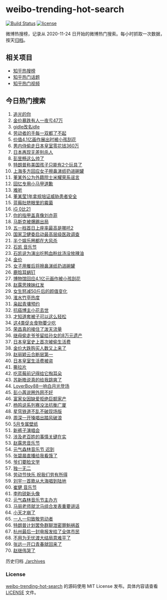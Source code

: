 # weibo-trending-hot-search

[![Build Status](https://github.com/justjavac/weibo-trending-hot-search/workflows/ci/badge.svg?branch=master)](https://github.com/justjavac/weibo-trending-hot-search/actions)
[![license](https://img.shields.io/github/license/justjavac/weibo-trending-hot-search)](https://github.com/justjavac/weibo-trending-hot-search/blob/master/LICENSE)

微博热搜榜，记录从 2020-11-24 日开始的微博热门搜索。每小时抓取一次数据，按天[归档](./archives)。

## 相关项目

- [知乎热搜榜](https://github.com/justjavac/zhihu-trending-top-search)
- [知乎热门话题](https://github.com/justjavac/zhihu-trending-hot-questions)
- [知乎热门视频](https://github.com/justjavac/zhihu-trending-hot-video)

## 今日热门搜索

<!-- BEGIN -->
<!-- 最后更新时间 Fri May 02 2025 03:14:51 GMT+0800 (China Standard Time) -->

1. [追光的你](https://s.weibo.com//weibo?q=%23%E8%BF%BD%E5%85%89%E7%9A%84%E4%BD%A0%23&Refer=new_time)
1. [金价暴跌有人一夜亏47万](https://s.weibo.com//weibo?q=%23%E9%87%91%E4%BB%B7%E6%9A%B4%E8%B7%8C%E6%9C%89%E4%BA%BA%E4%B8%80%E5%A4%9C%E4%BA%8F47%E4%B8%87%23&t=31&band_rank=10&Refer=top)
1. [gidle改名idle](https://s.weibo.com//weibo?q=%23gidle%E6%94%B9%E5%90%8Didle%23&t=31&band_rank=1&Refer=top)
1. [劳动者的手每一双都了不起](https://s.weibo.com//weibo?q=%23%E5%8A%B3%E5%8A%A8%E8%80%85%E7%9A%84%E6%89%8B%E6%AF%8F%E4%B8%80%E5%8F%8C%E9%83%BD%E4%BA%86%E4%B8%8D%E8%B5%B7%23&t=31&band_rank=3&Refer=top)
1. [价值4.1亿画作展出时被小孩刮花](https://s.weibo.com//weibo?q=%23%E4%BB%B7%E5%80%BC4.1%E4%BA%BF%E7%94%BB%E4%BD%9C%E5%B1%95%E5%87%BA%E6%97%B6%E8%A2%AB%E5%B0%8F%E5%AD%A9%E5%88%AE%E8%8A%B1%23&t=31&band_rank=2&Refer=top)
1. [男内侍偷走日本皇室零花钱360万](https://s.weibo.com//weibo?q=%23%E7%94%B7%E5%86%85%E4%BE%8D%E5%81%B7%E8%B5%B0%E6%97%A5%E6%9C%AC%E7%9A%87%E5%AE%A4%E9%9B%B6%E8%8A%B1%E9%92%B1360%E4%B8%87%23&t=31&band_rank=4&Refer=top)
1. [日本再现无差别杀人](https://s.weibo.com//weibo?q=%23%E6%97%A5%E6%9C%AC%E5%86%8D%E7%8E%B0%E6%97%A0%E5%B7%AE%E5%88%AB%E6%9D%80%E4%BA%BA%23&t=31&band_rank=6&Refer=top)
1. [彭昱畅这么帅了](https://s.weibo.com//weibo?q=%23%E5%BD%AD%E6%98%B1%E7%95%85%E8%BF%99%E4%B9%88%E5%B8%85%E4%BA%86%23&t=31&band_rank=4&Refer=top)
1. [特朗普称美国孩子只能有2个玩具了](https://s.weibo.com//weibo?q=%23%E7%89%B9%E6%9C%97%E6%99%AE%E7%A7%B0%E7%BE%8E%E5%9B%BD%E5%AD%A9%E5%AD%90%E5%8F%AA%E8%83%BD%E6%9C%892%E4%B8%AA%E7%8E%A9%E5%85%B7%E4%BA%86%23&t=31&band_rank=10&Refer=top)
1. [上海多方回应女子擦鼻涕纸扔进碗罐](https://s.weibo.com//weibo?q=%23%E4%B8%8A%E6%B5%B7%E5%A4%9A%E6%96%B9%E5%9B%9E%E5%BA%94%E5%A5%B3%E5%AD%90%E6%93%A6%E9%BC%BB%E6%B6%95%E7%BA%B8%E6%89%94%E8%BF%9B%E7%A2%97%E7%BD%90%23&t=31&band_rank=9&Refer=top)
1. [董某外公为外籍院士米耀荣系谣言](https://s.weibo.com//weibo?q=%23%E8%91%A3%E6%9F%90%E5%A4%96%E5%85%AC%E4%B8%BA%E5%A4%96%E7%B1%8D%E9%99%A2%E5%A3%AB%E7%B1%B3%E8%80%80%E8%8D%A3%E7%B3%BB%E8%B0%A3%E8%A8%80%23&t=31&band_rank=8&Refer=top)
1. [回忆专用小马甲道歉](https://s.weibo.com//weibo?q=%23%E5%9B%9E%E5%BF%86%E4%B8%93%E7%94%A8%E5%B0%8F%E9%A9%AC%E7%94%B2%E9%81%93%E6%AD%89%23&t=31&band_rank=12&Refer=top)
1. [难听](https://s.weibo.com//weibo?q=%E9%9A%BE%E5%90%AC&t=31&band_rank=16&Refer=top)
1. [董某莹1年拿规培证威胁患者安全](https://s.weibo.com//weibo?q=%23%E8%91%A3%E6%9F%90%E8%8E%B91%E5%B9%B4%E6%8B%BF%E8%A7%84%E5%9F%B9%E8%AF%81%E5%A8%81%E8%83%81%E6%82%A3%E8%80%85%E5%AE%89%E5%85%A8%23&t=31&band_rank=18&Refer=top)
1. [蓝莓肚脐眼里的霉菌](https://s.weibo.com//weibo?q=%E8%93%9D%E8%8E%93%E8%82%9A%E8%84%90%E7%9C%BC%E9%87%8C%E7%9A%84%E9%9C%89%E8%8F%8C&t=31&band_rank=13&Refer=top)
1. [iG 0比21](https://s.weibo.com//weibo?q=iG%200%E6%AF%9421&t=31&band_rank=28&Refer=top)
1. [你的指甲盖真像刘亦菲](https://s.weibo.com//weibo?q=%E4%BD%A0%E7%9A%84%E6%8C%87%E7%94%B2%E7%9B%96%E7%9C%9F%E5%83%8F%E5%88%98%E4%BA%A6%E8%8F%B2&t=31&band_rank=34&Refer=top)
1. [马斯克被爆踢出局](https://s.weibo.com//weibo?q=%23%E9%A9%AC%E6%96%AF%E5%85%8B%E8%A2%AB%E7%88%86%E8%B8%A2%E5%87%BA%E5%B1%80%23&t=31&band_rank=17&Refer=top)
1. [五一档首日上座率最高是哪吒2](https://s.weibo.com//weibo?q=%23%E4%BA%94%E4%B8%80%E6%A1%A3%E9%A6%96%E6%97%A5%E4%B8%8A%E5%BA%A7%E7%8E%87%E6%9C%80%E9%AB%98%E6%98%AF%E5%93%AA%E5%90%922%23&t=31&band_rank=18&Refer=top)
1. [国家卫健委启动最高层级医政调查](https://s.weibo.com//weibo?q=%23%E5%9B%BD%E5%AE%B6%E5%8D%AB%E5%81%A5%E5%A7%94%E5%90%AF%E5%8A%A8%E6%9C%80%E9%AB%98%E5%B1%82%E7%BA%A7%E5%8C%BB%E6%94%BF%E8%B0%83%E6%9F%A5%23&t=31&band_rank=37&Refer=top)
1. [半个娱乐圈都在大风杀](https://s.weibo.com//weibo?q=%E5%8D%8A%E4%B8%AA%E5%A8%B1%E4%B9%90%E5%9C%88%E9%83%BD%E5%9C%A8%E5%A4%A7%E9%A3%8E%E6%9D%80&t=31&band_rank=14&Refer=top)
1. [石凯 音乐节](https://s.weibo.com//weibo?q=%E7%9F%B3%E5%87%AF%20%E9%9F%B3%E4%B9%90%E8%8A%82&t=31&band_rank=22&Refer=top)
1. [石凯说为演出吃鸭血粉丝汤没放辣油](https://s.weibo.com//weibo?q=%23%E7%9F%B3%E5%87%AF%E8%AF%B4%E4%B8%BA%E6%BC%94%E5%87%BA%E5%90%83%E9%B8%AD%E8%A1%80%E7%B2%89%E4%B8%9D%E6%B1%A4%E6%B2%A1%E6%94%BE%E8%BE%A3%E6%B2%B9%23&t=31&band_rank=23&Refer=top)
1. [金价](https://s.weibo.com//weibo?q=%E9%87%91%E4%BB%B7&t=31&band_rank=24&Refer=top)
1. [女子用餐后将擦鼻涕纸扔进碗罐](https://s.weibo.com//weibo?q=%23%E5%A5%B3%E5%AD%90%E7%94%A8%E9%A4%90%E5%90%8E%E5%B0%86%E6%93%A6%E9%BC%BB%E6%B6%95%E7%BA%B8%E6%89%94%E8%BF%9B%E7%A2%97%E7%BD%90%23&t=31&band_rank=41&Refer=top)
1. [鹿晗耳蜗钉](https://s.weibo.com//weibo?q=%23%E9%B9%BF%E6%99%97%E8%80%B3%E8%9C%97%E9%92%89%23&t=31&band_rank=24&Refer=top)
1. [博物馆回应4.1亿元画作被小孩刮花](https://s.weibo.com//weibo?q=%23%E5%8D%9A%E7%89%A9%E9%A6%86%E5%9B%9E%E5%BA%944.1%E4%BA%BF%E5%85%83%E7%94%BB%E4%BD%9C%E8%A2%AB%E5%B0%8F%E5%AD%A9%E5%88%AE%E8%8A%B1%23&t=31&band_rank=5&Refer=top)
1. [赵露思辣妹红发](https://s.weibo.com//weibo?q=%23%E8%B5%B5%E9%9C%B2%E6%80%9D%E8%BE%A3%E5%A6%B9%E7%BA%A2%E5%8F%91%23&t=31&band_rank=27&Refer=top)
1. [女生怒减50斤后的颜值变化](https://s.weibo.com//weibo?q=%E5%A5%B3%E7%94%9F%E6%80%92%E5%87%8F50%E6%96%A4%E5%90%8E%E7%9A%84%E9%A2%9C%E5%80%BC%E5%8F%98%E5%8C%96&t=31&band_rank=23&Refer=top)
1. [淮水竹亭热度](https://s.weibo.com//weibo?q=%23%E6%B7%AE%E6%B0%B4%E7%AB%B9%E4%BA%AD%E7%83%AD%E5%BA%A6%23&t=31&band_rank=39&Refer=top)
1. [枭起青壤预约](https://s.weibo.com//weibo?q=%E6%9E%AD%E8%B5%B7%E9%9D%92%E5%A3%A4%E9%A2%84%E7%BA%A6&t=31&band_rank=29&Refer=top)
1. [抗癌博主小花去世](https://s.weibo.com//weibo?q=%23%E6%8A%97%E7%99%8C%E5%8D%9A%E4%B8%BB%E5%B0%8F%E8%8A%B1%E5%8E%BB%E4%B8%96%23&t=31&band_rank=25&Refer=top)
1. [才知道套被子可以这么轻松](https://s.weibo.com//weibo?q=%23%E6%89%8D%E7%9F%A5%E9%81%93%E5%A5%97%E8%A2%AB%E5%AD%90%E5%8F%AF%E4%BB%A5%E8%BF%99%E4%B9%88%E8%BD%BB%E6%9D%BE%23&t=31&band_rank=43&Refer=top)
1. [这4类促炎食物要少吃](https://s.weibo.com//weibo?q=%23%E8%BF%994%E7%B1%BB%E4%BF%83%E7%82%8E%E9%A3%9F%E7%89%A9%E8%A6%81%E5%B0%91%E5%90%83%23&t=31&band_rank=31&Refer=top)
1. [荣昌真的接住了泼天流量](https://s.weibo.com//weibo?q=%23%E8%8D%A3%E6%98%8C%E7%9C%9F%E7%9A%84%E6%8E%A5%E4%BD%8F%E4%BA%86%E6%B3%BC%E5%A4%A9%E6%B5%81%E9%87%8F%23&t=31&band_rank=38&Refer=top)
1. [继母偷走爷爷留给孙女的8万元遗产](https://s.weibo.com//weibo?q=%23%E7%BB%A7%E6%AF%8D%E5%81%B7%E8%B5%B0%E7%88%B7%E7%88%B7%E7%95%99%E7%BB%99%E5%AD%99%E5%A5%B3%E7%9A%848%E4%B8%87%E5%85%83%E9%81%97%E4%BA%A7%23&t=31&band_rank=32&Refer=top)
1. [日本皇室史上首次被偷生活费](https://s.weibo.com//weibo?q=%23%E6%97%A5%E6%9C%AC%E7%9A%87%E5%AE%A4%E5%8F%B2%E4%B8%8A%E9%A6%96%E6%AC%A1%E8%A2%AB%E5%81%B7%E7%94%9F%E6%B4%BB%E8%B4%B9%23&t=31&band_rank=33&Refer=top)
1. [金价大跌购买人数又上来了](https://s.weibo.com//weibo?q=%23%E9%87%91%E4%BB%B7%E5%A4%A7%E8%B7%8C%E8%B4%AD%E4%B9%B0%E4%BA%BA%E6%95%B0%E5%8F%88%E4%B8%8A%E6%9D%A5%E4%BA%86%23&t=31&band_rank=21&Refer=top)
1. [赵丽颖云合断层第一](https://s.weibo.com//weibo?q=%23%E8%B5%B5%E4%B8%BD%E9%A2%96%E4%BA%91%E5%90%88%E6%96%AD%E5%B1%82%E7%AC%AC%E4%B8%80%23&t=31&band_rank=40&Refer=top)
1. [日本皇室生活费被盗](https://s.weibo.com//weibo?q=%23%E6%97%A5%E6%9C%AC%E7%9A%87%E5%AE%A4%E7%94%9F%E6%B4%BB%E8%B4%B9%E8%A2%AB%E7%9B%97%23&t=31&band_rank=20&Refer=top)
1. [撕拉片](https://s.weibo.com//weibo?q=%E6%92%95%E6%8B%89%E7%89%87&t=31&band_rank=29&Refer=top)
1. [吃蓝莓前记得给它掏耳朵](https://s.weibo.com//weibo?q=%23%E5%90%83%E8%93%9D%E8%8E%93%E5%89%8D%E8%AE%B0%E5%BE%97%E7%BB%99%E5%AE%83%E6%8E%8F%E8%80%B3%E6%9C%B5%23&t=31&band_rank=45&Refer=top)
1. [苏新皓说真的给我跳爽了](https://s.weibo.com//weibo?q=%E8%8B%8F%E6%96%B0%E7%9A%93%E8%AF%B4%E7%9C%9F%E7%9A%84%E7%BB%99%E6%88%91%E8%B7%B3%E7%88%BD%E4%BA%86&t=31&band_rank=50&Refer=top)
1. [LoverBoy88一响白月光登场](https://s.weibo.com//weibo?q=LoverBoy88%E4%B8%80%E5%93%8D%E7%99%BD%E6%9C%88%E5%85%89%E7%99%BB%E5%9C%BA&t=31&band_rank=43&Refer=top)
1. [彭小苒说圈外网不好](https://s.weibo.com//weibo?q=%E5%BD%AD%E5%B0%8F%E8%8B%92%E8%AF%B4%E5%9C%88%E5%A4%96%E7%BD%91%E4%B8%8D%E5%A5%BD&t=31&band_rank=46&Refer=top)
1. [富家女因缺爱拒绝巨额家产](https://s.weibo.com//weibo?q=%E5%AF%8C%E5%AE%B6%E5%A5%B3%E5%9B%A0%E7%BC%BA%E7%88%B1%E6%8B%92%E7%BB%9D%E5%B7%A8%E9%A2%9D%E5%AE%B6%E4%BA%A7&t=31&band_rank=48&Refer=top)
1. [杨鸣说系列赛没法抗衡广厦](https://s.weibo.com//weibo?q=%23%E6%9D%A8%E9%B8%A3%E8%AF%B4%E7%B3%BB%E5%88%97%E8%B5%9B%E6%B2%A1%E6%B3%95%E6%8A%97%E8%A1%A1%E5%B9%BF%E5%8E%A6%23&t=31&band_rank=44&Refer=top)
1. [星穹铁道不乱不破现场版](https://s.weibo.com//weibo?q=%E6%98%9F%E7%A9%B9%E9%93%81%E9%81%93%E4%B8%8D%E4%B9%B1%E4%B8%8D%E7%A0%B4%E7%8E%B0%E5%9C%BA%E7%89%88&t=31&band_rank=35&Refer=top)
1. [周深一开嗓唱出踏风破浪](https://s.weibo.com//weibo?q=%23%E5%91%A8%E6%B7%B1%E4%B8%80%E5%BC%80%E5%97%93%E5%94%B1%E5%87%BA%E8%B8%8F%E9%A3%8E%E7%A0%B4%E6%B5%AA%23&t=31&band_rank=19&Refer=top)
1. [5月专属壁纸](https://s.weibo.com//weibo?q=%235%E6%9C%88%E4%B8%93%E5%B1%9E%E5%A3%81%E7%BA%B8%23&t=31&band_rank=49&Refer=top)
1. [新裤子演唱会](https://s.weibo.com//weibo?q=%E6%96%B0%E8%A3%A4%E5%AD%90%E6%BC%94%E5%94%B1%E4%BC%9A&t=31&band_rank=50&Refer=top)
1. [涉及老百姓的事情关键在实](https://s.weibo.com//weibo?q=%23%E6%B6%89%E5%8F%8A%E8%80%81%E7%99%BE%E5%A7%93%E7%9A%84%E4%BA%8B%E6%83%85%E5%85%B3%E9%94%AE%E5%9C%A8%E5%AE%9E%23&Refer=new_time)
1. [赵露思音乐节](https://s.weibo.com//weibo?q=%E8%B5%B5%E9%9C%B2%E6%80%9D%E9%9F%B3%E4%B9%90%E8%8A%82&t=31&band_rank=7&Refer=top)
1. [元气森林音乐节 迟到](https://s.weibo.com//weibo?q=%E5%85%83%E6%B0%94%E6%A3%AE%E6%9E%97%E9%9F%B3%E4%B9%90%E8%8A%82%20%E8%BF%9F%E5%88%B0&t=31&band_rank=11&Refer=top)
1. [张碧晨直播给我看饿了](https://s.weibo.com//weibo?q=%E5%BC%A0%E7%A2%A7%E6%99%A8%E7%9B%B4%E6%92%AD%E7%BB%99%E6%88%91%E7%9C%8B%E9%A5%BF%E4%BA%86&t=31&band_rank=30&Refer=top)
1. [爷们要脸文学](https://s.weibo.com//weibo?q=%E7%88%B7%E4%BB%AC%E8%A6%81%E8%84%B8%E6%96%87%E5%AD%A6&t=31&band_rank=40&Refer=top)
1. [独一无二](https://s.weibo.com//weibo?q=%E7%8B%AC%E4%B8%80%E6%97%A0%E4%BA%8C&t=31&band_rank=41&Refer=top)
1. [劳动节快乐 祝我们劳有所得](https://s.weibo.com//weibo?q=%E5%8A%B3%E5%8A%A8%E8%8A%82%E5%BF%AB%E4%B9%90%20%E7%A5%9D%E6%88%91%E4%BB%AC%E5%8A%B3%E6%9C%89%E6%89%80%E5%BE%97&t=31&band_rank=46&Refer=top)
1. [刘宇一首歌从大海唱到陆地](https://s.weibo.com//weibo?q=%23%E5%88%98%E5%AE%87%E4%B8%80%E9%A6%96%E6%AD%8C%E4%BB%8E%E5%A4%A7%E6%B5%B7%E5%94%B1%E5%88%B0%E9%99%86%E5%9C%B0%23&t=31&band_rank=48&Refer=top)
1. [崔健 音乐节](https://s.weibo.com//weibo?q=%E5%B4%94%E5%81%A5%20%E9%9F%B3%E4%B9%90%E8%8A%82&t=31&band_rank=36&Refer=top)
1. [李昀锐新头像](https://s.weibo.com//weibo?q=%E6%9D%8E%E6%98%80%E9%94%90%E6%96%B0%E5%A4%B4%E5%83%8F&t=31&band_rank=26&Refer=top)
1. [元气森林音乐节主办方](https://s.weibo.com//weibo?q=%E5%85%83%E6%B0%94%E6%A3%AE%E6%9E%97%E9%9F%B3%E4%B9%90%E8%8A%82%E4%B8%BB%E5%8A%9E%E6%96%B9&t=31&band_rank=44&Refer=top)
1. [马丽老师就沈马组合发表重要讲话](https://s.weibo.com//weibo?q=%E9%A9%AC%E4%B8%BD%E8%80%81%E5%B8%88%E5%B0%B1%E6%B2%88%E9%A9%AC%E7%BB%84%E5%90%88%E5%8F%91%E8%A1%A8%E9%87%8D%E8%A6%81%E8%AE%B2%E8%AF%9D&t=31&band_rank=48&Refer=top)
1. [小天才崩了](https://s.weibo.com//weibo?q=%23%E5%B0%8F%E5%A4%A9%E6%89%8D%E5%B4%A9%E4%BA%86%23&t=31&band_rank=49&Refer=top)
1. [一人一句致敬劳动者](https://s.weibo.com//weibo?q=%23%E4%B8%80%E4%BA%BA%E4%B8%80%E5%8F%A5%E8%87%B4%E6%95%AC%E5%8A%B3%E5%8A%A8%E8%80%85%23&t=31&band_rank=3&Refer=top)
1. [特朗普计划罢免群聊泄密罪魁祸首](https://s.weibo.com//weibo?q=%23%E7%89%B9%E6%9C%97%E6%99%AE%E8%AE%A1%E5%88%92%E7%BD%A2%E5%85%8D%E7%BE%A4%E8%81%8A%E6%B3%84%E5%AF%86%E7%BD%AA%E9%AD%81%E7%A5%B8%E9%A6%96%23&t=31&band_rank=15&Refer=top)
1. [杭州最后一封电报发给了全体市民](https://s.weibo.com//weibo?q=%23%E6%9D%AD%E5%B7%9E%E6%9C%80%E5%90%8E%E4%B8%80%E5%B0%81%E7%94%B5%E6%8A%A5%E5%8F%91%E7%BB%99%E4%BA%86%E5%85%A8%E4%BD%93%E5%B8%82%E6%B0%91%23&t=31&band_rank=42&Refer=top)
1. [不用为无忧渡大结局意难平了](https://s.weibo.com//weibo?q=%E4%B8%8D%E7%94%A8%E4%B8%BA%E6%97%A0%E5%BF%A7%E6%B8%A1%E5%A4%A7%E7%BB%93%E5%B1%80%E6%84%8F%E9%9A%BE%E5%B9%B3%E4%BA%86&t=31&band_rank=47&Refer=top)
1. [张远一开口青春就回来了](https://s.weibo.com//weibo?q=%23%E5%BC%A0%E8%BF%9C%E4%B8%80%E5%BC%80%E5%8F%A3%E9%9D%92%E6%98%A5%E5%B0%B1%E5%9B%9E%E6%9D%A5%E4%BA%86%23&t=31&band_rank=49&Refer=top)
1. [赵继伟哭了](https://s.weibo.com//weibo?q=%23%E8%B5%B5%E7%BB%A7%E4%BC%9F%E5%93%AD%E4%BA%86%23&t=31&band_rank=50&Refer=top)

<!-- END -->

历史归档 [./archives](./archives)

### License

[weibo-trending-hot-search](https://github.com/justjavac/weibo-trending-hot-search) 的源码使用 MIT License
发布。具体内容请查看 [LICENSE](./LICENSE) 文件。
